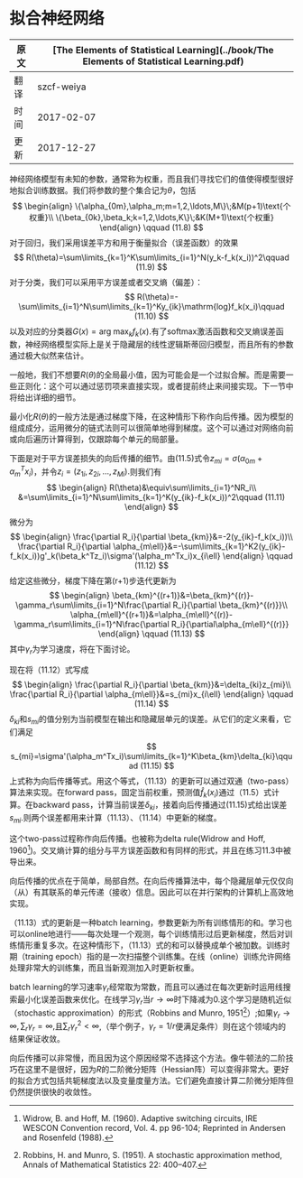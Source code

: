 # 拟合神经网络

| 原文   | [The Elements of Statistical Learning](../book/The Elements of Statistical Learning.pdf) |
| ---- | ---------------------------------------- |
| 翻译   | szcf-weiya                               |
| 时间   | 2017-02-07                               |
|更新|2017-12-27|

神经网络模型有未知的参数，通常称为权重，而且我们寻找它们的值使得模型很好地拟合训练数据。我们将参数的整个集合记为$\theta$，包括
$$
\begin{align}
\{\alpha_{0m},\alpha_m;m=1,2,\ldots,M\}\;&M(p+1)\text{个权重}\\
\{\beta_{0k},\beta_k;k=1,2,\ldots,K\}\;&K(M+1)\text{个权重}
\end{align}
\qquad (11.8)
$$
对于回归，我们采用误差平方和用于衡量拟合（误差函数）的效果
$$
R(\theta)=\sum\limits_{k=1}^K\sum\limits_{i=1}^N(y_k-f_k(x_i))^2\qquad (11.9)
$$
对于分类，我们可以采用平方误差或者交叉熵（偏差）：
$$
R(\theta)=-\sum\limits_{i=1}^N\sum\limits_{k=1}^Ky_{ik}\mathrm{log}f_k(x_i)\qquad (11.10)
$$
以及对应的分类器$G(x)=\mathrm{arg\; max}_kf_k(x)$.有了softmax激活函数和交叉熵误差函数，神经网络模型实际上是关于隐藏层的线性逻辑斯蒂回归模型，而且所有的参数通过极大似然来估计。

一般地，我们不想要$R(\theta)$的全局最小值，因为可能会是一个过拟合解。而是需要一些正则化：这个可以通过惩罚项来直接实现，或者提前终止来间接实现。下一节中将给出详细的细节。

最小化$R(\theta)$的一般方法是通过梯度下降，在这种情形下称作向后传播。因为模型的组成成分，运用微分的链式法则可以很简单地得到梯度。这个可以通过对网络向前或向后遍历计算得到，仅跟踪每个单元的局部量。

下面是对于平方误差损失的向后传播的细节。由(11.5)式令$z_{mi}=\sigma(\alpha_{0m}+\alpha_m^Tx_i)$，并令$z_i=(z_{1i},z_{2i},\ldots,z_{Mi}).$则我们有
$$
\begin{align}
R(\theta)&\equiv\sum\limits_{i=1}^NR_i\\
&=\sum\limits_{i=1}^N\sum\limits_{k=1}^K(y_{ik}-f_k(x_i))^2\qquad (11.11)
\end{align}
$$
微分为
$$
\begin{align}
\frac{\partial R_i}{\partial \beta_{km}}&=-2(y_{ik}-f_k(x_i))\\
\frac{\partial R_i}{\partial \alpha_{m\ell}}&=-\sum\limits_{k=1}^K2(y_{ik}-f_k(x_i))g'_k(\beta_k^Tz_i)\sigma'(\alpha_m^Tx_i)x_{i\ell}
\end{align}
\qquad (11.12)
$$
给定这些微分，梯度下降在第(r+1)步迭代更新为
$$
\begin{align}
\beta_{km}^{(r+1)}&=\beta_{km}^{(r)}-\gamma_r\sum\limits_{i=1}^N\frac{\partial R_i}{\partial \beta_{km}^{(r)}}\\
\alpha_{m\ell}^{(r+1)}&=\alpha_{m\ell}^{(r)}-\gamma_r\sum\limits_{i=1}^N\frac{\partial R_i}{\partial\alpha_{m\ell}^{(r)}}
\end{align}
\qquad (11.13)
$$
其中$\gamma_r$为学习速度，将在下面讨论。

现在将（11.12）式写成
$$
\begin{align}
\frac{\partial R_i}{\partial \beta_{km}}&=\delta_{ki}z_{mi}\\
\frac{\partial R_i}{\partial \alpha_{m\ell}}&=s_{mi}x_{i\ell}
\end{align}
\qquad (11.14)
$$
$\delta_{ki}$和$s_{mi}$的值分别为当前模型在输出和隐藏层单元的误差。从它们的定义来看，它们满足
$$
s_{mi}=\sigma'(\alpha_m^Tx_i)\sum\limits_{k=1}^K\beta_{km}\delta_{ki}\qquad (11.15)
$$
上式称为向后传播等式。用这个等式，（11.13）的更新可以通过双通（two-pass）算法来实现。在forward pass，固定当前权重，预测值$\hat f_k(x_i)$通过（11.5）式计算。在backward pass，计算当前误差$\delta_{ki}$，接着向后传播通过(11.15)式给出误差$s_{mi}$.则两个误差都用来计算（11.13）、（11.14）中更新的梯度。

这个two-pass过程称作向后传播。也被称为delta rule(Widrow and Hoff, 1960[^1])。交叉熵计算的组分与平方误差函数和有同样的形式，并且在练习11.3中被导出来。

向后传播的优点在于简单，局部自然。在向后传播算法中，每个隐藏层单元仅仅向（从）有其联系的单元传递（接收）信息。因此可以在并行架构的计算机上高效地实现。

（11.13）式的更新是一种batch learning，参数更新为所有训练情形的和。学习也可以online地进行——每次处理一个观测，每个训练情形过后更新梯度，然后对训练情形重复多次。在这种情形下，（11.13）式的和可以替换成单个被加数。训练时期（training epoch）指的是一次扫描整个训练集。在线（online）训练允许网络处理非常大的训练集，而且当新观测加入时更新权重。

batch learning的学习速率$\gamma_r$经常取为常数，而且可以通过在每次更新时运用线搜索最小化误差函数来优化。在线学习$\gamma_r$当$r\rightarrow \infty$时下降减为0.这个学习是随机近似（stochastic approximation）的形式（Robbins and Munro, 1951[^2]）;如果$\gamma_r\rightarrow \infty,\sum_r\gamma_r=\infty,$且$\sum_r\gamma_r^2<\infty$,（举个例子，$\gamma_r=1/r$便满足条件）则在这个领域内的结果保证收敛。

向后传播可以非常慢，而且因为这个原因经常不选择这个方法。像牛顿法的二阶技巧在这里不是很好，因为$R$的二阶微分矩阵（Hessian阵）可以变得非常大。更好的拟合方式包括共轭梯度法以及变量度量方法。它们避免直接计算二阶微分矩阵但仍然提供很快的收敛性。

[^1]: Widrow, B. and Hoff, M. (1960). Adaptive switching circuits, IRE WESCON Convention record, Vol. 4. pp 96-104; Reprinted in Andersen and Rosenfeld (1988).
[^2]: Robbins, H. and Munro, S. (1951). A stochastic approximation method, Annals of Mathematical Statistics 22: 400–407.
